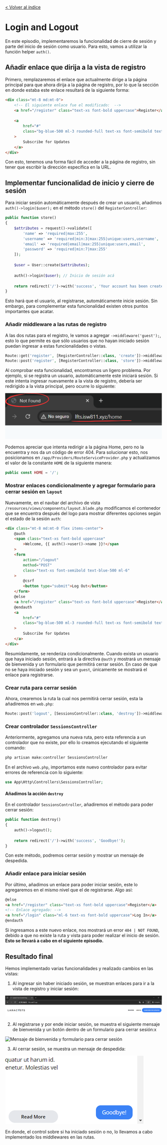 [< Volver al índice](/docs/readme.md)

# Login and Logout

En este episodio, implementaremos la funcionalidad de cierre de sesión y parte del inicio de sesión como usuario. Para esto, vamos a utilizar la función helper `auth()`.

## Añadir enlace que dirija a la vista de registro

Primero, remplazaremos el enlace que actualmente dirige a la página principal para que ahora dirija a la página de registro, por lo que la sección en donde estaba este enlace resultará de la siguiente forma:

```html
<div class="mt-8 md:mt-0">
    <!-- El siguiente enlace fue el modificado:  -->
    <a href="/register" class="text-xs font-bold uppercase">Register</a>

    <a
        href="#"
        class="bg-blue-500 ml-3 rounded-full text-xs font-semibold text-white uppercase py-3 px-5"
    >
        Subscribe for Updates
    </a>
</div>
```

Con esto, tenemos una forma fácil de acceder a la página de registro, sin tener que escribir la dirección específica en la URL.

## Implementar funcionalidad de inicio y cierre de sesión

Para iniciar sesión automáticamente después de crear un usuario, añadimos `auth()->login($user);` en el método `store()` del `RegisterController`:

```php
public function store()
{
    $attributes = request()->validate([
        'name' => 'required|max:255',
        'username' => 'required|min:3|max:255|unique:users,username',
        'email' => 'required|email|max:255|unique:users,email',
        'password' => 'required|min:7|max:255'
    ]);

    $user = User::create($attributes);

    auth()->login($user); // Inicio de sesión acá

    return redirect('/')->with('success', 'Your account has been created.');
}
```

Esto hará que el usuario, al registrarse, automáticamente inicie sesión. Sin embargo, para complementar esta funcionalidad existen otros puntos importantes que acatar.

### Añadir middleware a las rutas de registro

A las dos rutas para el registro, le vamos a agregar `->middleware('guest');`, esto lo que permite es que sólo usuarios que no hayan iniciado sesión puedan ingresar a estas funcionalidades o vistas.

```php
Route::get('register', [RegisterController::class, 'create'])->middleware('guest');
Route::post('register', [RegisterController::class, 'store'])->middleware('guest');
```

Al comprobar esta funcionalidad, encontramos un ligero problema. Por ejemplo, si se registra un usuario, automáticamente este iniciará sesión. Si este intenta ingresar nuevamente a la vista de registro, debería ser redirigido a la vista principal, pero ocurre lo siguiente:

![Error middleware al intentar redirigir a Home](images/error-middleware-redireccion-v46.png)

Podemos apreciar que intenta redirigir a la página Home, pero no la encuentra y nos da un código de error 404. Para solucionar esto, nos posicionamos en `/app/Providers/RouteServiceProvider.php` y actualizamos el valor de la constante `HOME` de la siguiente manera:

```php
public const HOME = '/';
```

### Mostrar enlaces condicionalmente y agregar formulario para cerrar sesión en `layout`

Nuevamente, en el navbar del archivo de vista `/resources/views/components/layout.blade.php` modificamos el contenedor que se encuentra después del logo para mostrar diferentes opciones según el estado de la sesión `auth`:

```html
<div class="mt-8 md:mt-0 flex items-center">
    @auth
    <span class="text-xs font-bold uppercase"
        >Welcome, {{ auth()->user()->name }}!</span
    >
    <form
        action="/logout"
        method="POST"
        class="text-xs font-semibold text-blue-500 ml-6"
    >
        @csrf
        <button type="submit">Log Out</button>
    </form>
    @else
    <a href="/register" class="text-xs font-bold uppercase">Register</a>
    @endauth
    <a
        href="#"
        class="bg-blue-500 ml-3 rounded-full text-xs font-semibold text-white uppercase py-3 px-5"
    >
        Subscribe for Updates
    </a>
</div>
```

Resumidamente, se renderiza condicionalmente. Cuando exista un usuario que haya iniciado sesión, entrará a la directiva `@auth` y mostrará un mensaje de bienvenida y un formulario que permitirá cerrar sesión. En caso de que no se haya iniciado sesión y sea un `guest`, únicamente se mostrará el enlace para registrarse.

### Crear ruta para cerrar sesión

Ahora, crearemos la ruta la cual nos permitirá cerrar sesión, esta la añadiremos en `web.php`:

```php
Route::post('logout', [SessionsController::class, 'destroy'])->middleware('auth');
```

### Crear controlador `SessionsController`

Anteriormente, agregamos una nueva ruta, pero esta referencia a un controlador que no existe, por ello lo creamos ejecutando el siguiente comando:

```bash
php artisan make:controller SessionsController
```

En el archivo `web.php`, importamos este nuevo controlador para evitar errores de referencia con lo siguiente:

```php
use App\Http\Controllers\SessionsController;
```

#### Añadimos la acción `destroy`

En el controlador `SessionsController`, añadiremos el método para poder cerrar sesión:

```php
public function destroy()
{
    auth()->logout();

    return redirect('/')->with('success', 'Goodbye!');
}
```

Con este método, podremos cerrar sesión y mostrar un mensaje de despedida.

### Añadir enlace para iniciar sesión

Por último, añadimos un enlace para poder iniciar sesión, este lo agregaremos en el mismo nivel que el de registrarse. Algo así:

```html
@else
<a href="/register" class="text-xs font-bold uppercase">Register</a>
<!-- Enlace agregado: -->
<a href="/login" class="ml-6 text-xs font-bold uppercase">Log In</a>
@endauth
```

Si ingresamos a este nuevo enlace, nos mostrará un error `404 | NOT FOUND`, debido a que no existe la ruta y vista para poder realizar el inicio de sesión. **Esto se llevará a cabo en el siguiente episodio.**

## Resultado final

Hemos implementado varias funcionalidades y realizado cambios en las vistas:

1. Al ingresar sin haber iniciado sesión, se muestran enlaces para ir a la vista de registro y iniciar sesión:

![Enlaces de registro y iniciar sesión](images/enlaces-registro-inicio-sesion-v46.png)

2. Al registrarse y por ende iniciar sesión, se muestra el siguiente mensaje de bienvenida y un botón dentro de un formulario para cerrar sesión:x

![Mensaje de bienvenida y formulario para cerrar sesión](images/bienvenida-cerrar-sesión-v46.png)

3. Al cerrar sesión, se muestra un mensaje de despedida:

![Mensaje al cerrar sesión](images/mensaje-cerrar-sesion-v46.png)

En donde, el control sobre si ha iniciado sesión o no, lo llevamos a cabo implementado los middlewares en las rutas.
